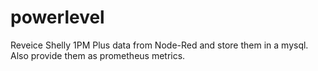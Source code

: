 # powerlevel
Reveice Shelly 1PM Plus data from Node-Red and store them in a mysql. Also provide them as prometheus metrics.
